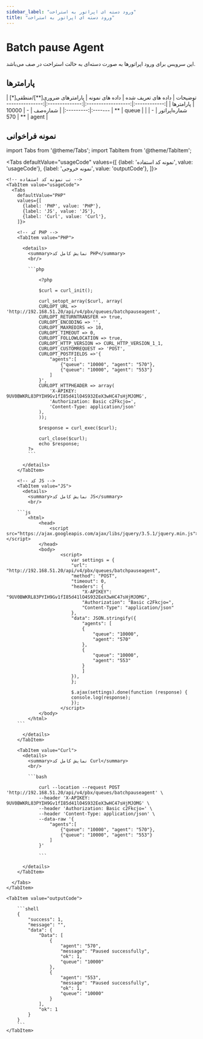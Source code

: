```yaml
---
sidebar_label: "ورود دسته ای اپراتور به استراحت"
title: "ورود دسته ای اپراتور به استراحت"
---
```



# Batch pause Agent

این سرویس برای ورود اپراتورها به صورت دسته‌ای به حالت استراحت در صف می‌باشد.

## پارامتر‌ها

<div class="custom-table">
|    توضیحات   | داده های تعریف شده | داده های نمونه | پارامترهای ضروری[**]/منطقی[*] | پارامترها |
|:------------:|:------------------:|:--------------:|:----------------------:|:---------:|
|    شماره‌صف   |          -         |       10000      |           **           |   queue   |
| شماره‌اپراتور |          -         |       570      |           **           |   agent   |
</div>

## نمونه فراخوانی

<!--  -->
import Tabs from '@theme/Tabs';
import TabItem from '@theme/TabItem';

  <Tabs
    defaultValue="usageCode"
    values={[
      {label: 'نمونه کد استفاده', value: 'usageCode'},
      {label: 'نمونه خروجی', value: 'outputCode'},
    ]}>

    <!-- تب نمونه کد استفاده -->
    <TabItem value="usageCode">
      <Tabs
        defaultValue="PHP"
        values={[
          {label: 'PHP', value: 'PHP'},
          {label: 'JS', value: 'JS'},
          {label: 'Curl', value: 'Curl'},
        ]}>

        <!-- کد PHP -->
        <TabItem value="PHP">
      
          <details>
            <summary>نمایش کامل کد PHP</summary>
            <br/>

			```php

				<?php

				$curl = curl_init();

				curl_setopt_array($curl, array(
				CURLOPT_URL => 'http://192.168.51.20/api/v4/pbx/queues/batchpauseagent',
				CURLOPT_RETURNTRANSFER => true,
				CURLOPT_ENCODING => '',
				CURLOPT_MAXREDIRS => 10,
				CURLOPT_TIMEOUT => 0,
				CURLOPT_FOLLOWLOCATION => true,
				CURLOPT_HTTP_VERSION => CURL_HTTP_VERSION_1_1,
				CURLOPT_CUSTOMREQUEST => 'POST',
				CURLOPT_POSTFIELDS =>'{
					"agents":[
						{"queue": "10000", "agent": "570"},
						{"queue": "10000", "agent": "553"}
					]
				}',
				CURLOPT_HTTPHEADER => array(
					'X-APIKEY: 9UV0BWKRL83PYIH9Gv1fI85d41lO4S932EeX3wHC47sHjMJOMG',
					'Authorization: Basic c2Fkcjo=',
					'Content-Type: application/json'
				),
				));

				$response = curl_exec($curl);

				curl_close($curl);
				echo $response;
			?>
			```

          </details>
        </TabItem>

        <!-- کد JS -->
        <TabItem value="JS">
          <details>
            <summary>نمایش کامل کد JS</summary>
            <br/>

		```js
			<html>
				<head>
					<script src="https://ajax.googleapis.com/ajax/libs/jquery/3.5.1/jquery.min.js"></script>
				</head>
				<body>
						<script>
							var settings = {
							"url": "http://192.168.51.20/api/v4/pbx/queues/batchpauseagent",
							"method": "POST",
							"timeout": 0,
							"headers": {
								"X-APIKEY": "9UV0BWKRL83PYIH9Gv1fI85d41lO4S932EeX3wHC47sHjMJOMG",
								"Authorization": "Basic c2Fkcjo=",
								"Content-Type": "application/json"
							},
							"data": JSON.stringify({
								"agents": [
								{
									"queue": "10000",
									"agent": "570"
								},
								{
									"queue": "10000",
									"agent": "553"
								}
								]
							}),
							};

							$.ajax(settings).done(function (response) {
							console.log(response);
							});
						</script>
				</body>
			</html>
		```

          </details>
        </TabItem>

        <TabItem value="Curl">
          <details>
            <summary>نمایش کامل کد Curl</summary>
            <br/>

			```bash

				curl --location --request POST 'http://192.168.51.20/api/v4/pbx/queues/batchpauseagent' \
				--header 'X-APIKEY: 9UV0BWKRL83PYIH9Gv1fI85d41lO4S932EeX3wHC47sHjMJOMG' \
				--header 'Authorization: Basic c2Fkcjo=' \
				--header 'Content-Type: application/json' \
				--data-raw '{
					"agents":[
						{"queue": "10000", "agent": "570"},
						{"queue": "10000", "agent": "553"}
					]
				}'

				```

          </details>
        </TabItem>

      </Tabs>
    </TabItem>

    <TabItem value="outputCode">

		```shell
		{
			"success": 1,
			"message": "",
			"data": {
				"Data": [
					{
						"agent": "570",
						"message": "Paused successfully",
						"ok": 1,
						"queue": "10000"
					},
					{
						"agent": "553",
						"message": "Paused successfully",
						"ok": 1,
						"queue": "10000"
					}
				],
				"ok": 1
			}
		}
		```
    </TabItem>

  </Tabs>
